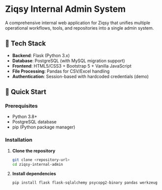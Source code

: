# Ziqsy Internal Admin System

A comprehensive internal web application for Ziqsy that unifies multiple operational workflows, tools, and repositories into a single admin system.

## 🧱 Tech Stack

- **Backend**: Flask (Python 3.x)
- **Database**: PostgreSQL (with MySQL migration support)
- **Frontend**: HTML5/CSS3 + Bootstrap 5 + Vanilla JavaScript
- **File Processing**: Pandas for CSV/Excel handling
- **Authentication**: Session-based with hardcoded credentials (demo)

## 🚀 Quick Start

### Prerequisites

- Python 3.8+
- PostgreSQL database
- pip (Python package manager)

### Installation

1. **Clone the repository**
   ```bash
   git clone <repository-url>
   cd ziqsy-internal-admin
   ```

2. **Install dependencies**
   ```bash
   pip install flask flask-sqlalchemy psycopg2-binary pandas werkzeug
   